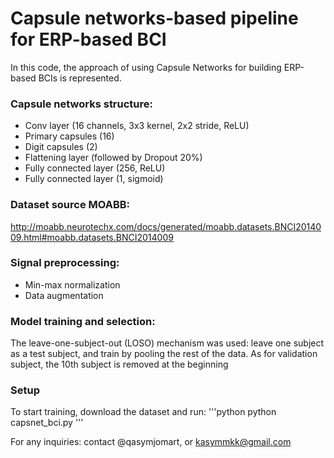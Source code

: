 # Capsule networks-based pipeline for ERP-based BCI

In this code, the approach of using Capsule Networks for building ERP-based BCIs is represented.

### Capsule networks structure:
- Conv layer (16 channels, 3x3 kernel, 2x2 stride, ReLU)
- Primary capsules (16)
- Digit capsules (2)
- Flattening layer (followed by Dropout 20%)
- Fully connected layer (256, ReLU)
- Fully connected layer (1, sigmoid)

### Dataset source MOABB:
http://moabb.neurotechx.com/docs/generated/moabb.datasets.BNCI2014009.html#moabb.datasets.BNCI2014009

### Signal preprocessing:
- Min-max normalization
- Data augmentation

### Model training and selection:
The leave-one-subject-out (LOSO) mechanism was used: leave one subject as a test subject, and train by pooling the rest of the data. As for validation subject, the 10th subject is removed at the beginning

### Setup
To start training, download the dataset and run:
'''python
python capsnet_bci.py
'''

For any inquiries: contact @qasymjomart, or kasymmkk@gmail.com

